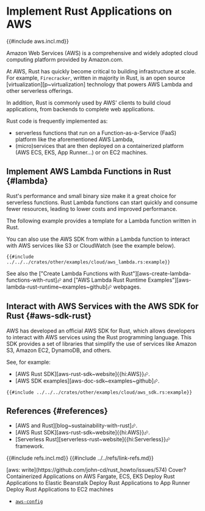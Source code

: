 # Implement Rust Applications on AWS

{{#include aws.incl.md}}

Amazon Web Services (AWS) is a comprehensive and widely adopted cloud computing platform provided by Amazon.com.

At AWS, Rust has quickly become critical to building infrastructure at scale. For example, `Firecracker`, written in majority in Rust, is an open source [virtualization][p~virtualization] technology that powers AWS Lambda and other serverless offerings.

In addition, Rust is commonly used by AWS' clients to build cloud applications, from backends to complete web applications.

Rust code is frequently implemented as:

- serverless functions that run on a Function-as-a-Service (FaaS) platform like the aforementioned AWS Lambda,
- (micro)services that are then deployed on a containerized platform (AWS ECS, EKS, App Runner...) or on EC2 machines.

## Implement AWS Lambda Functions in Rust {#lambda}

Rust's performance and small binary size make it a great choice for serverless functions. Rust Lambda functions can start quickly and consume fewer resources, leading to lower costs and improved performance.

The following example provides a template for a Lambda function written in Rust.

You can also use the AWS SDK from within a Lambda function to interact with AWS services like S3 or CloudWatch (see the example below).

```rust,editable
{{#include ../../../crates/other/examples/cloud/aws_lambda.rs:example}}
```

See also the ["Create Lambda Functions with Rust"][aws-create-lambda-functions-with-rust]⮳ and ["AWS Lambda Rust Runtime Examples"][aws-lambda-rust-runtime~examples~github]⮳ webpages.

## Interact with AWS Services with the AWS SDK for Rust {#aws-sdk-rust}

AWS has developed an official AWS SDK for Rust, which allows developers to interact with AWS services using the Rust programming language.
This SDK provides a set of libraries that simplify the use of services like Amazon S3, Amazon EC2, DynamoDB, and others.

See, for example:

- [AWS Rust SDK][aws-rust-sdk~website]{{hi:AWS}}⮳.
- [AWS SDK examples][aws-doc-sdk~examples~github]⮳.

```rust,editable
{{#include ../../../crates/other/examples/cloud/aws_sdk.rs:example}}
```

## References {#references}

- [AWS and Rust][blog~sustainability-with-rust]⮳.
- [AWS Rust SDK][aws-rust-sdk~website]{{hi:AWS}}⮳.
- [Serverless Rust][serverless-rust~website]{{hi:Serverless}}⮳ framework.

{{#include refs.incl.md}}
{{#include ../../refs/link-refs.md}}

<div class="hidden">
[aws: write](https://github.com/john-cd/rust_howto/issues/574)
Cover?
Containerized Applications on AWS Fargate, ECS, EKS
Deploy Rust Applications to Elastic Beanstalk
Deploy Rust Applications to App Runner
Deploy Rust Applications to EC2 machines

- [`aws-config`](https://lib.rs/crates/aws-config)

</div>
